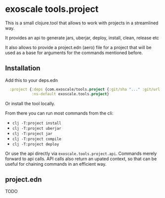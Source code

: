 # exoscale tools.project

This is a small clojure.tool that allows to work with projects in a streamlined way. 

It provides an api to generate jars, uberjar, deploy, install, clean, release etc

It also allows to provide a project.edn (aero) file for a project that will be
used as a base for arguments for the commands mentioned before. 

## Installation 

Add this to your deps.edn

``` clj
  :project {:deps {com.exoscale/tools.project {:git/sha "..." :git/url "git@github.com:exoscale/tools.project.git"}}
            :ns-default exoscale.tools.project}
```

Or install the tool locally. 

From there you can run most commands from the cli:


* `clj -T:project install`
* `clj -T:project uberjar`
* `clj -T:project jar`
* `clj -T:project compile`
* `clj -T:project deploy`


Or use the api directly via `exoscale.tools.project.api`. 
Commands merely forward to api calls. API calls also return an upated context, so that can be useful for chaining commands in an efficient way. 


## project.edn  

TODO

